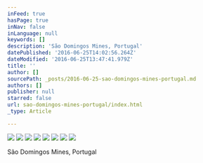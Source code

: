 ```yaml
---
inFeed: true
hasPage: true
inNav: false
inLanguage: null
keywords: []
description: 'São Domingos Mines, Portugal'
datePublished: '2016-06-25T14:02:56.264Z'
dateModified: '2016-06-25T13:47:41.979Z'
title: ''
author: []
sourcePath: _posts/2016-06-25-sao-domingos-mines-portugal.md
authors: []
publisher: null
starred: false
url: sao-domingos-mines-portugal/index.html
_type: Article

---
```

![](https://the-grid-user-content.s3-us-west-2.amazonaws.com/6861ebe6-373d-453b-a288-ff911e33d869.jpg)
![](https://the-grid-user-content.s3-us-west-2.amazonaws.com/1c7a04d6-9039-4538-bd83-d9f79f9fe982.jpg)
![](https://the-grid-user-content.s3-us-west-2.amazonaws.com/167b0575-d422-45de-9d6e-7ed265192774.jpg)
![](https://the-grid-user-content.s3-us-west-2.amazonaws.com/9c712698-050b-451d-b96e-9a69216e5800.jpg)
![](https://the-grid-user-content.s3-us-west-2.amazonaws.com/5379a96c-4f55-4b44-97d5-a6bde5cc027d.jpg)
![](https://the-grid-user-content.s3-us-west-2.amazonaws.com/7f099715-cbc3-4e4b-9feb-7b72243b5175.jpg)
![](https://the-grid-user-content.s3-us-west-2.amazonaws.com/0e4a75e4-3a40-4759-abcc-382f5d8d0667.jpg)
![](https://the-grid-user-content.s3-us-west-2.amazonaws.com/43d843ce-8683-41d7-9af8-162d3b373f99.jpg)

São Domingos Mines, Portugal